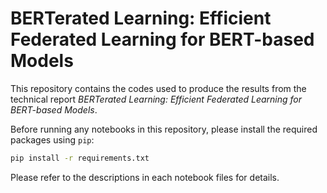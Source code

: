# BERTerated Learning: Efficient Federated Learning for BERT-based Models

This repository contains the codes used to produce the results from the technical report *BERTerated Learning: Efficient Federated Learning for BERT-based Models*.

Before running any notebooks in this repository, please install the required packages using `pip`:

```bash
pip install -r requirements.txt
```

Please refer to the descriptions in each notebook files for details.

